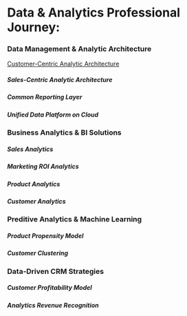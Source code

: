 # Data & Analytics Professional Journey:
### Data Management & Analytic Architecture
[Customer-Centric Analytic Architecture](https://www.google.com)
##### Sales-Centric Analytic Architecture
##### Common Reporting Layer
##### Unified Data Platform on Cloud

### Business Analytics & BI Solutions
##### Sales Analytics
##### Marketing ROI Analytics
##### Product Analytics
##### Customer Analytics

### Preditive Analytics & Machine Learning
##### Product Propensity Model
##### Customer Clustering

### Data-Driven CRM Strategies
##### Customer Profitability Model
##### Analytics Revenue Recognition




